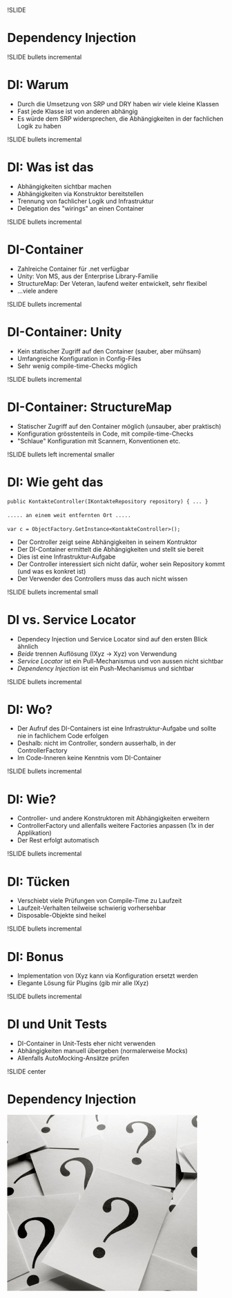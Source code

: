 !SLIDE 
# Dependency Injection #

!SLIDE bullets incremental
# DI: Warum #
* Durch die Umsetzung von SRP und DRY haben wir viele kleine Klassen
* Fast jede Klasse ist von anderen abhängig
* Es würde dem SRP widersprechen, die Abhängigkeiten in der fachlichen Logik zu haben

!SLIDE bullets incremental
# DI: Was ist das #
* Abhängigkeiten sichtbar machen
* Abhängigkeiten via Konstruktor bereitstellen
* Trennung von fachlicher Logik und Infrastruktur
* Delegation des "wirings" an einen Container

!SLIDE bullets incremental
# DI-Container #
* Zahlreiche Container für .net verfügbar
* Unity: Von MS, aus der Enterprise Library-Familie
* StructureMap: Der Veteran, laufend weiter entwickelt, sehr flexibel
* ...viele andere

!SLIDE bullets incremental
# DI-Container: Unity #
* Kein statischer Zugriff auf den Container (sauber,&#160;aber mühsam)
* Umfangreiche Konfiguration in Config-Files
* Sehr wenig compile-time-Checks möglich

!SLIDE bullets incremental
# DI-Container: StructureMap #
* Statischer Zugriff auf den Container möglich (unsauber, aber praktisch)
* Konfiguration grösstenteils in Code, mit compile-time-Checks
* "Schlaue" Konfiguration mit Scannern, Konventionen etc.

!SLIDE bullets left incremental smaller
# DI: Wie geht das #
    public KontakteController(IKontakteRepository repository) { ... }

    ..... an einem weit entfernten Ort .....

    var c = ObjectFactory.GetInstance<KontakteController>();

* Der Controller zeigt seine Abhängigkeiten in seinem Kontruktor
* Der DI-Container ermittelt die Abhängigkeiten und stellt sie bereit
* Dies ist eine Infrastruktur-Aufgabe
* Der Controller interessiert sich nicht dafür, woher sein Repository kommt (und was es konkret ist)
* Der Verwender des Controllers muss das auch nicht wissen

!SLIDE bullets incremental small
# DI vs. Service&#160;Locator #
* Dependecy Injection und Service Locator sind auf den ersten Blick ähnlich
* *Beide* trennen Auflösung (IXyz -> Xyz) von Verwendung
* *Service Locator* ist ein Pull-Mechanismus und von aussen nicht sichtbar
* *Dependency Injection* ist ein Push-Mechanismus und sichtbar

!SLIDE bullets incremental
# DI: Wo? #
* Der Aufruf des DI-Containers ist eine Infrastruktur-Aufgabe und sollte nie in fachlichem Code erfolgen
* Deshalb: nicht im Controller, sondern ausserhalb, in der ControllerFactory
* Im Code-Inneren keine Kenntnis vom DI-Container

!SLIDE bullets incremental
# DI: Wie? #
* Controller- und andere Konstruktoren mit Abhängigkeiten erweitern
* ControllerFactory und allenfalls weitere Factories anpassen (1x in der Applikation)
* Der Rest erfolgt automatisch

!SLIDE bullets incremental
# DI: Tücken #
* Verschiebt viele Prüfungen von Compile-Time zu Laufzeit
* Laufzeit-Verhalten teilweise schwierig vorhersehbar
* Disposable-Objekte sind heikel

!SLIDE bullets incremental
# DI: Bonus #
* Implementation von IXyz kann via Konfiguration ersetzt werden
* Elegante Lösung für Plugins (gib mir alle IXyz)

!SLIDE bullets incremental
# DI und Unit Tests #
* DI-Container in Unit-Tests eher nicht verwenden
* Abhängigkeiten manuell übergeben (normalerweise Mocks)
* Allenfalls AutoMocking-Ansätze prüfen

!SLIDE center
# Dependency Injection #
![](img/questions.jpg)
